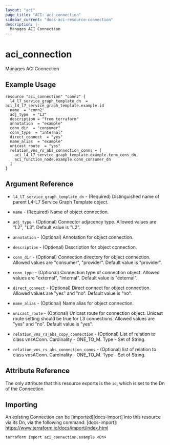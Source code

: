 ```yaml
---
layout: "aci"
page_title: "ACI: aci_connection"
sidebar_current: "docs-aci-resource-connection"
description: |-
  Manages ACI Connection
---
```


# aci_connection

Manages ACI Connection

## Example Usage

```hcl
resource "aci_connection" "conn2" {
  l4_l7_service_graph_template_dn  = aci_l4_l7_service_graph_template.example.id
  name  = "conn2"
  adj_type  = "L3"
  description = "from terraform"
  annotation  = "example"
  conn_dir  = "consumer"
  conn_type  = "internal"
  direct_connect  = "yes"
  name_alias  = "example"
  unicast_route  = "yes"
  relation_vns_rs_abs_connection_conns = [
    aci_l4_l7_service_graph_template.example.term_cons_dn,
    aci_function_node.example.conn_consumer_dn
  ]
}
```

## Argument Reference

- `l4_l7_service_graph_template_dn` - (Required) Distinguished name of parent L4-L7 Service Graph Template object.
- `name` - (Required) Name of object connection.
- `adj_type` - (Optional) Connector adjacency type. Allowed values are "L2", "L3". Default value is "L2".
- `annotation` - (Optional) Annotation for object connection.
- `description` - (Optional) Description for object connection.
- `conn_dir` - (Optional) Connection directory for object connection. Allowed values are "consumer", "provider". Default value is "provider".
- `conn_type` - (Optional) Connection type of connection object. Allowed values are "external", "internal". Default value is "external".
- `direct_connect` - (Optional) Direct connect for object connection. Allowed values are "yes" and "no". Default value is "no".
- `name_alias` - (Optional) Name alias for object connection.
- `unicast_route` - (Optional) Unicast route for connection object. Unicast route setting should be true for L3 connections. Allowed values are "yes" and "no". Default value is "yes".

- `relation_vns_rs_abs_copy_connection` - (Optional) List of relation to class vnsAConn. Cardinality - ONE_TO_M. Type - Set of String.
- `relation_vns_rs_abs_connection_conns` - (Optional) list of relation to class vnsAConn. Cardinality - ONE_TO_M. Type - Set of String.

## Attribute Reference

The only attribute that this resource exports is the `id`, which is set to the
Dn of the Connection.

## Importing

An existing Connection can be [imported][docs-import] into this resource via its Dn, via the following command:
[docs-import]: https://www.terraform.io/docs/import/index.html

```
terraform import aci_connection.example <Dn>
```
